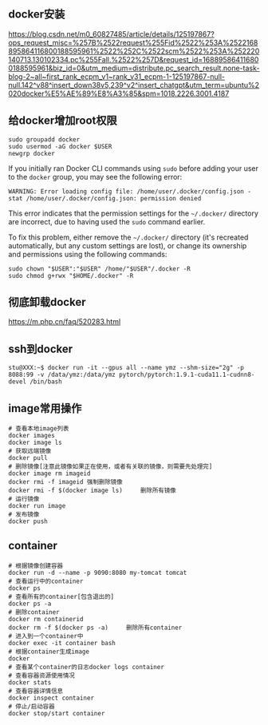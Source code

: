 ## docker安装

https://blog.csdn.net/m0_60827485/article/details/125197867?ops_request_misc=%257B%2522request%255Fid%2522%253A%2522168895864116800188595961%2522%252C%2522scm%2522%253A%252220140713.130102334.pc%255Fall.%2522%257D&request_id=168895864116800188595961&biz_id=0&utm_medium=distribute.pc_search_result.none-task-blog-2~all~first_rank_ecpm_v1~rank_v31_ecpm-1-125197867-null-null.142^v88^insert_down38v5,239^v2^insert_chatgpt&utm_term=ubuntu%2020docker%E5%AE%89%E8%A3%85&spm=1018.2226.3001.4187



## 给docker增加root权限

```shell
sudo groupadd docker
sudo usermod -aG docker $USER
newgrp docker
```

If you initially ran Docker CLI commands using `sudo` before adding your user to the `docker` group, you may see the following error:

```shell
WARNING: Error loading config file: /home/user/.docker/config.json -
stat /home/user/.docker/config.json: permission denied
```

This error indicates that the permission settings for the `~/.docker/` directory are incorrect, due to having used the `sudo` command earlier.

To fix this problem, either remove the `~/.docker/` directory (it's recreated automatically, but any custom settings are lost), or change its ownership and permissions using the following commands:

```shell
sudo chown "$USER":"$USER" /home/"$USER"/.docker -R
sudo chmod g+rwx "$HOME/.docker" -R
```





## 彻底卸载docker

https://m.php.cn/faq/520283.html



## ssh到docker

```shell
stu@XXX:~$ docker run -it --gpus all --name ymz --shm-size="2g" -p 8088:99 -v /data/ymz:/data/ymz pytorch/pytorch:1.9.1-cuda11.1-cudnn8-devel /bin/bash
```



## image常用操作

```shell
# 查看本地image列表
docker images  
docker image ls
# 获取远端镜像
docker pull
# 删除镜像[注意此镜像如果正在使用，或者有关联的镜像，则需要先处理完] 
docker image rm imageid
docker rmi -f imageid 强制删除镜像
docker rmi -f $(docker image ls)     删除所有镜像
# 运行镜像
docker run image
# 发布镜像
docker push
```



## container

```shell
# 根据镜像创建容器
docker run -d --name -p 9090:8080 my-tomcat tomcat
# 查看运行中的container
docker ps
# 查看所有的container[包含退出的]
docker ps -a
# 删除container
docker rm containerid
docker rm -f $(docker ps -a) 	 删除所有container
# 进入到一个container中
docker exec -it container bash
# 根据container生成image
docker
# 查看某个container的日志docker logs container
# 查看容器资源使用情况
docker stats
# 查看容器详情信息
docker inspect container
# 停止/启动容器
docker stop/start container
```

